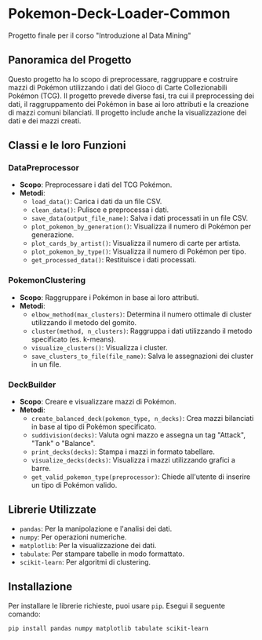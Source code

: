 # Pokemon-Deck-Loader-Common

Progetto finale per il corso "Introduzione al Data Mining"

## Panoramica del Progetto

Questo progetto ha lo scopo di preprocessare, raggruppare e costruire mazzi di Pokémon utilizzando i dati del Gioco di Carte Collezionabili Pokémon (TCG). Il progetto prevede diverse fasi, tra cui il preprocessing dei dati, il raggruppamento dei Pokémon in base ai loro attributi e la creazione di mazzi comuni bilanciati. Il progetto include anche la visualizzazione dei dati e dei mazzi creati.

## Classi e le loro Funzioni

### DataPreprocessor
- **Scopo**: Preprocessare i dati del TCG Pokémon.
- **Metodi**:
  - `load_data()`: Carica i dati da un file CSV.
  - `clean_data()`: Pulisce e preprocessa i dati.
  - `save_data(output_file_name)`: Salva i dati processati in un file CSV.
  - `plot_pokemon_by_generation()`: Visualizza il numero di Pokémon per generazione.
  - `plot_cards_by_artist()`: Visualizza il numero di carte per artista.
  - `plot_pokemon_by_type()`: Visualizza il numero di Pokémon per tipo.
  - `get_processed_data()`: Restituisce i dati processati.

### PokemonClustering
- **Scopo**: Raggruppare i Pokémon in base ai loro attributi.
- **Metodi**:
  - `elbow_method(max_clusters)`: Determina il numero ottimale di cluster utilizzando il metodo del gomito.
  - `cluster(method, n_clusters)`: Raggruppa i dati utilizzando il metodo specificato (es. k-means).
  - `visualize_clusters()`: Visualizza i cluster.
  - `save_clusters_to_file(file_name)`: Salva le assegnazioni dei cluster in un file.

### DeckBuilder
- **Scopo**: Creare e visualizzare mazzi di Pokémon.
- **Metodi**:
  - `create_balanced_deck(pokemon_type, n_decks)`: Crea mazzi bilanciati in base al tipo di Pokémon specificato.
  - `suddivision(decks)`: Valuta ogni mazzo e assegna un tag "Attack", "Tank" o "Balance".
  - `print_decks(decks)`: Stampa i mazzi in formato tabellare.
  - `visualize_decks(decks)`: Visualizza i mazzi utilizzando grafici a barre.
  - `get_valid_pokemon_type(preprocessor)`: Chiede all'utente di inserire un tipo di Pokémon valido.

## Librerie Utilizzate

- `pandas`: Per la manipolazione e l'analisi dei dati.
- `numpy`: Per operazioni numeriche.
- `matplotlib`: Per la visualizzazione dei dati.
- `tabulate`: Per stampare tabelle in modo formattato.
- `scikit-learn`: Per algoritmi di clustering.

## Installazione

Per installare le librerie richieste, puoi usare `pip`. Esegui il seguente comando:

```sh
pip install pandas numpy matplotlib tabulate scikit-learn
